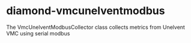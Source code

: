 # diamond-vmcunelventmodbus
The VmcUnelventModbusCollector class collects metrics from Unelvent VMC using serial modbus
